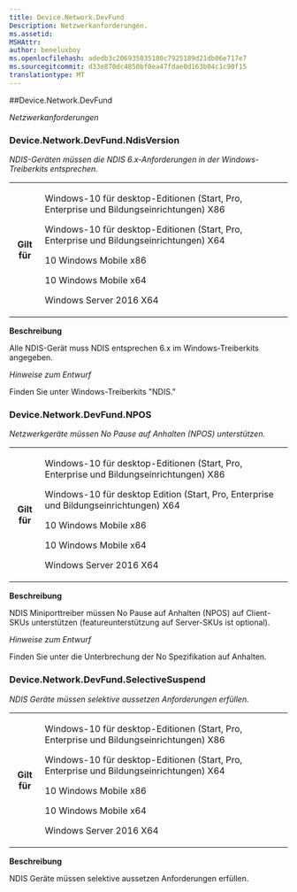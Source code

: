 ```yaml
---
title: Device.Network.DevFund
Description: Netzwerkanforderungen.
ms.assetid: 
MSHAttr: 
author: beneluxboy
ms.openlocfilehash: adedb3c206935035180c7925189d21db06e717e7
ms.sourcegitcommit: d33e870dc4850bf0ea47fdae0d163b04c1c90f15
translationtype: MT
---
```

<!--
# Device.Network.DevFund

 - [Device.Network.DevFund](#device.network.devfund)
-->

<a name="device.network.devfund"></a>
##Device.Network.DevFund

*Netzwerkanforderungen*

### <a name="devicenetworkdevfundndisversion"></a>Device.Network.DevFund.NdisVersion

*NDIS-Geräten müssen die NDIS 6.x-Anforderungen in der Windows-Treiberkits entsprechen.*

<table>
<tr>
<th>Gilt für</th>
<td>
<p>Windows-10 für desktop-Editionen (Start, Pro, Enterprise und Bildungseinrichtungen) X86</p>
<p>Windows-10 für desktop-Editionen (Start, Pro, Enterprise und Bildungseinrichtungen) X64</p>
<p>10 Windows Mobile x86</p>
<p>10 Windows Mobile x64</p>
<p>Windows Server 2016 X64</p>
</td></tr></table>

**Beschreibung**

Alle NDIS-Gerät muss NDIS entsprechen 6.x im Windows-Treiberkits angegeben.

*Hinweise zum Entwurf*

Finden Sie unter Windows-Treiberkits "NDIS."

### <a name="devicenetworkdevfundnpos"></a>Device.Network.DevFund.NPOS

*Netzwerkgeräte müssen No Pause auf Anhalten (NPOS) unterstützen.*

<table>
<tr>
<th>Gilt für</th>
<td>
<p>Windows-10 für desktop-Editionen (Start, Pro, Enterprise und Bildungseinrichtungen) X86</p>
<p>Windows-10 für desktop Edition (Start, Pro, Enterprise und Bildungseinrichtungen) X64</p>
<p>10 Windows Mobile x86</p>
<p>10 Windows Mobile x64</p>
<p>Windows Server 2016 X64</p>
</td></tr></table>

**Beschreibung**

NDIS Miniporttreiber müssen No Pause auf Anhalten (NPOS) auf Client-SKUs unterstützen (featureunterstützung auf Server-SKUs ist optional).

*Hinweise zum Entwurf*

Finden Sie unter die Unterbrechung der No Spezifikation auf Anhalten.

### <a name="devicenetworkdevfundselectivesuspend"></a>Device.Network.DevFund.SelectiveSuspend

*NDIS Geräte müssen selektive aussetzen Anforderungen erfüllen.*

<table>
<tr>
<th>Gilt für</th>
<td>
<p>Windows-10 für desktop-Editionen (Start, Pro, Enterprise und Bildungseinrichtungen) X86</p>
<p>Windows-10 für desktop-Editionen (Start, Pro, Enterprise und Bildungseinrichtungen) X64</p>
<p>10 Windows Mobile x86</p>
<p>10 Windows Mobile x64</p>
<p>Windows Server 2016 X64</p>
</td></tr></table>

**Beschreibung**

NDIS Geräte müssen selektive aussetzen Anforderungen erfüllen.

